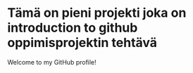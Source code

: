 # Tämä on pieni projekti joka on introduction to github oppimisprojektin tehtävä
Welcome to my GitHub profile!
